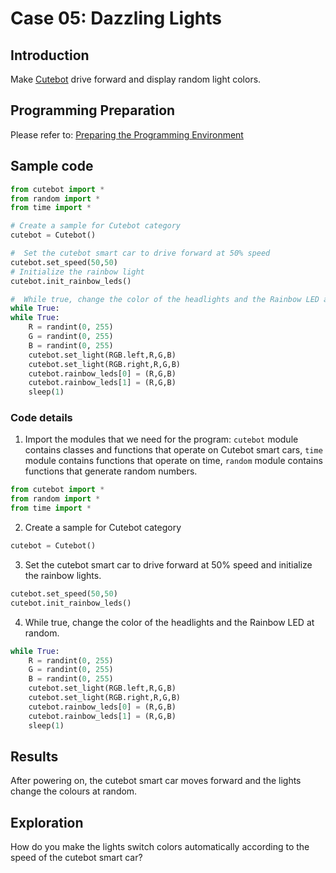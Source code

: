 # Case 05: Dazzling Lights

## Introduction
Make [Cutebot](https://www.elecfreaks.com/elecfreaks-pico-ed-smart-cutebot-kit-without-pico-ed-board.html) drive forward and display random light colors.
## Programming Preparation
Please refer to: [Preparing the Programming Environment](https://www.yuque.com/elecfreaks-learn/picoed/gccnpl)
## Sample code
```python
from cutebot import *
from random import *
from time import *

# Create a sample for Cutebot category
cutebot = Cutebot()    

#  Set the cutebot smart car to drive forward at 50% speed
cutebot.set_speed(50,50)
# Initialize the rainbow light
cutebot.init_rainbow_leds()

#  While true, change the color of the headlights and the Rainbow LED at random. 
while True:
while True:
    R = randint(0, 255)
    G = randint(0, 255)
    B = randint(0, 255)
    cutebot.set_light(RGB.left,R,G,B)
    cutebot.set_light(RGB.right,R,G,B)
    cutebot.rainbow_leds[0] = (R,G,B)
    cutebot.rainbow_leds[1] = (R,G,B)
    sleep(1)
```
###  Code details

1. Import the modules that we need for the program: `cutebot` module contains classes and functions that operate on Cutebot smart cars, `time` module contains functions that operate on time, `random` module contains functions that generate random numbers.
```python
from cutebot import *
from random import *
from time import *
```

2. Create a sample for Cutebot category
```python
cutebot = Cutebot()
```

3. Set the cutebot smart car to drive forward at 50% speed and initialize the rainbow lights.
```python
cutebot.set_speed(50,50)
cutebot.init_rainbow_leds()
```

4. While true, change the color of the headlights and the Rainbow LED at random.
```python
while True:
    R = randint(0, 255)
    G = randint(0, 255)
    B = randint(0, 255)
    cutebot.set_light(RGB.left,R,G,B)
    cutebot.set_light(RGB.right,R,G,B)
    cutebot.rainbow_leds[0] = (R,G,B)
    cutebot.rainbow_leds[1] = (R,G,B)
    sleep(1)
```
## Results
After powering on, the cutebot smart car moves forward and the lights change the colours at random. 
## Exploration
How do you make the lights switch colors automatically according to the speed of the cutebot smart car?
